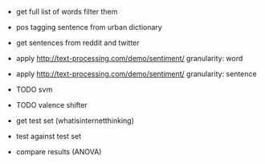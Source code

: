 


- get full list of words filter them
- pos tagging sentence from urban dictionary
- get sentences from reddit and twitter
- apply http://text-processing.com/demo/sentiment/ granularity: word
- apply http://text-processing.com/demo/sentiment/ granularity: sentence 

- TODO svm
- TODO valence shifter

- get test set (whatisinternetthinking)
- test against test set
- compare results (ANOVA)
